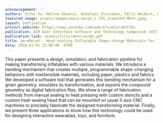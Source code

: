 ```yaml
---
acknowlegement: ''
authors: Jifei Ou, Melina Skouras, Nikolaos Vlavianos, Felix Heibeck, Chin-Yi Cheng, Jannik Peters, Hiroshi Ishii
featured_image: assets/images/aero-morph_1.JPG_itok=CHd_MbJX.jpeg
layout: publication
project_website: https://www.youtube.com/watch?v=b1vrvDUr1Ds
publication: ACM User Interface Software and Technology Symposium (UIST), 2016
publication_link: assets/files/aero-morph.pdf
title: aeroMorph - Heat-sealing Inflatable Shape-change Materials for Interaction Design
date: 2016-01-01 12:00:00 -0700
---
```


This paper presents a design, simulation, and fabrication pipeline for making transforming inflatables with various materials. We introduce a bending mechanism that creates multiple, programmable shape-changing behaviors with inextensible materials, including paper, plastics and fabrics. We developed a software tool that generates this bending mechanism for a given geometry, simulates its transformation, and exports the compound geometry as digital fabrication files. We show a range of fabrication methods from manual sealing to heat pressing with custom stencils and a custom heat-sealing head that can be mounted on usual 3-axis CNC machines to precisely fabricate the designed transforming material. Finally, we present three applications to show how this technology could be used for designing interactive wearables, toys, and furniture.